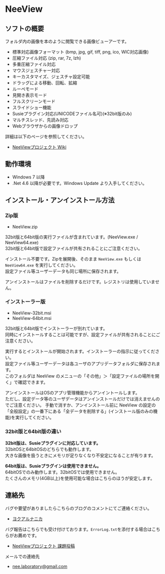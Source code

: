 # NeeView <VERSION/>

## ソフトの概要

  フォルダ内の画像を本のように閲覧できる画像ビューアーです。  

  * 標準対応画像フォーマット (bmp, jpg, gif, tiff, png, ico, WIC対応画像)
  * 圧縮ファイル対応 (zip, rar, 7z, lzh)
  * 多重圧縮ファイル対応
  * マウスジェスチャー対応
  * キーカスタマイズ、ジェスチャ設定可能
  * ドラッグによる移動、回転、拡縮
  * ルーペモード
  * 見開き表示モード
  * フルスクリーンモード
  * スライドショー機能
  * Susieプラグイン対応(UNICODEファイル名可)(※32bit版のみ)
  * マルチスレッド、先読み対応
  * Webブラウザからの画像ドロップ

  詳細は以下のページを参照してください。
  
  * [NeeViewプロジェクト Wiki](https://bitbucket.org/neelabo/neeview/wiki/)


## 動作環境

  * Windows 7 以降
  * .Net 4.6 以降が必要です。Windows Update より入手してください。


## インストール・アンインストール方法

### Zip版

  * NeeView<VERSION/>.zip

  32bit版と64bit版の実行ファイルが含まれています。(NeeView.exe / NeeView64.exe)  
  32bit版と64bit版で設定ファイルが共有されることにご注意ください。  

  インストール不要です。Zipを展開後、そのまま `NeeView.exe` もしくは `NeeView64.exe` を実行してください。  
  設定ファイル等ユーザーデータも同じ場所に保存されます。  

  アンインストールはファイルを削除するだけです。レジストリは使用していません。

### インストーラー版

  * NeeView<VERSION/>-32bit.msi
  * NeeView<VERSION/>-64bit.msi

  32bit版と64bit版でインストーラーが別れています。  
  同時にインストールすることは可能ですが、設定ファイルが共有されることにご注意ください。  

  実行するとインストールが開始されます。インストーラーの指示に従ってください。  
  設定ファイル等ユーザーデータは各ユーザのアプリデータフォルダに保存されます。  
  このフォルダは NeeView のメニューの「その他」＞「設定ファイルの場所を開く」で確認できます。  
  
  アンインストールはOSのアプリ管理機能からアンイントールします。  
  ただし、設定データ等のユーザデータはアンインストールだけでは消えませんのでご注意ください。
  手動で消すか、アンインストール前に NeeView の設定の「全般設定」の一番下にある「全データを削除する」(インストール版のみの機能)を実行してください。

### 32bit版と64bit版の違い

  __32bit版は、Susieプラグインに対応しています。__  
  32bitOSと64bitOSのどちらでも動作します。  
  大きな画像を扱うときにメモリが足りなくなり不安定になることが有ります。

  __64bit版は、Susieプラグインは使用できません。__  
  64bitOSでのみ動作します。32bitOSでは使用できません。  
  たくさんのメモリ(4GB以上)を使用可能な場合はこちらのほうが安定します。


## 連絡先

 バグや要望がありましたらこちらのブログのコメントにてご連絡ください。
 
  * [ヨクアルナニカ](https://yokuarunanika.blogspot.jp/)
 
 バグ報告はこちらでも受け付けております。`ErrorLog.txt`を添付する場合はこちらがお薦めです。
 
  * [NeeViewプロジェクト 課題投稿](https://bitbucket.org/neelabo/neeview/issues/new)
 
メールでの連絡先

  * [nee.laboratory@gmail.com](mailto:nee.laboratory@gmail.com)